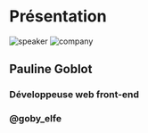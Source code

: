 <!-- .slide: class="speaker-slide" -->
# Présentation
![speaker](./assets/images/speaker/pauline-goblot/paulineG.jpg)
![company](./assets/images/speaker/logo_sfeir_bleu_orange.png)
## Pauline Goblot
### Développeuse web front-end
### @goby_elfe
